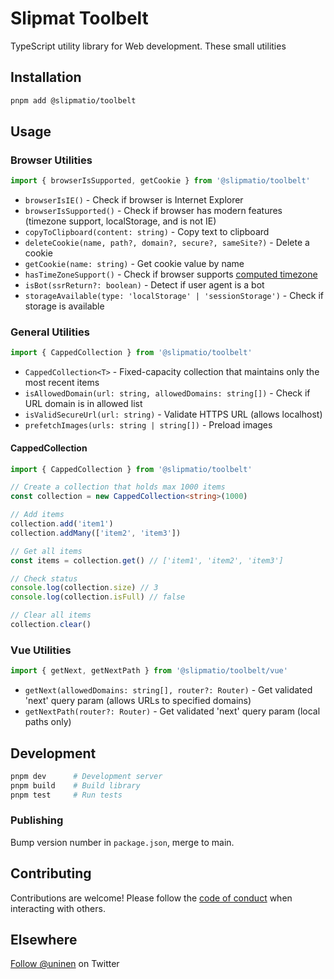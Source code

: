 # Slipmat Toolbelt

TypeScript utility library for Web development. These small utilities

## Installation

```bash
pnpm add @slipmatio/toolbelt
```

## Usage

### Browser Utilities

```typescript
import { browserIsSupported, getCookie } from '@slipmatio/toolbelt'
```

- `browserIsIE()` - Check if browser is Internet Explorer
- `browserIsSupported()` - Check if browser has modern features (timezone support, localStorage, and is not IE)
- `copyToClipboard(content: string)` - Copy text to clipboard
- `deleteCookie(name, path?, domain?, secure?, sameSite?)` - Delete a cookie
- `getCookie(name: string)` - Get cookie value by name
- `hasTimeZoneSupport()` - Check if browser supports [computed timezone](https://caniuse.com/mdn-javascript_builtins_intl_datetimeformat_resolvedoptions_computed_timezone)
- `isBot(ssrReturn?: boolean)` - Detect if user agent is a bot
- `storageAvailable(type: 'localStorage' | 'sessionStorage')` - Check if storage is available

### General Utilities

```typescript
import { CappedCollection } from '@slipmatio/toolbelt'
```

- `CappedCollection<T>` - Fixed-capacity collection that maintains only the most recent items
- `isAllowedDomain(url: string, allowedDomains: string[])` - Check if URL domain is in allowed list
- `isValidSecureUrl(url: string)` - Validate HTTPS URL (allows localhost)
- `prefetchImages(urls: string | string[])` - Preload images

#### CappedCollection

```typescript
import { CappedCollection } from '@slipmatio/toolbelt'

// Create a collection that holds max 1000 items
const collection = new CappedCollection<string>(1000)

// Add items
collection.add('item1')
collection.addMany(['item2', 'item3'])

// Get all items
const items = collection.get() // ['item1', 'item2', 'item3']

// Check status
console.log(collection.size) // 3
console.log(collection.isFull) // false

// Clear all items
collection.clear()
```

### Vue Utilities

```typescript
import { getNext, getNextPath } from '@slipmatio/toolbelt/vue'
```

- `getNext(allowedDomains: string[], router?: Router)` - Get validated 'next' query param (allows URLs to specified domains)
- `getNextPath(router?: Router)` - Get validated 'next' query param (local paths only)

## Development

```bash
pnpm dev      # Development server
pnpm build    # Build library
pnpm test     # Run tests
```

### Publishing

Bump version number in `package.json`, merge to main.

## Contributing

Contributions are welcome! Please follow the [code of conduct](https://www.contributor-covenant.org/version/2/0/code_of_conduct/) when interacting with others.

## Elsewhere

[Follow @uninen](https://twitter.com/uninen) on Twitter
